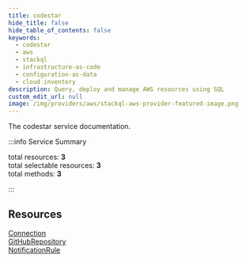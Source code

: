 ```yaml
---
title: codestar
hide_title: false
hide_table_of_contents: false
keywords:
  - codestar
  - aws
  - stackql
  - infrastructure-as-code
  - configuration-as-data
  - cloud inventory
description: Query, deploy and manage AWS resources using SQL
custom_edit_url: null
image: /img/providers/aws/stackql-aws-provider-featured-image.png
---
```


The codestar service documentation.

:::info Service Summary

<div class="row">
<div class="providerDocColumn">
<span>total resources:&nbsp;<b>3</b></span><br />
<span>total selectable resources:&nbsp;<b>3</b></span><br />
<span>total methods:&nbsp;<b>3</b></span><br />
</div>
</div>

:::

## Resources
<div class="row">
<div class="providerDocColumn">
<a href="/providers/aws/codestar/Connection/">Connection</a><br />
<a href="/providers/aws/codestar/GitHubRepository/">GitHubRepository</a>
</div>
<div class="providerDocColumn">
<a href="/providers/aws/codestar/NotificationRule/">NotificationRule</a>
</div>
</div>